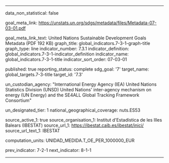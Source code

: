 
---
data_non_statistical: false

goal_meta_link: https://unstats.un.org/sdgs/metadata/files/Metadata-07-03-01.pdf

goal_meta_link_text: United Nations Sustainable Development Goals Metadata (PDF 192 KB)
graph_title: global_indicators.7-3-1-graph-title
graph_type: line
indicator_number: 7.3.1
indicator_definition: global_indicators.7-3-1-indicator_definition
indicator_name: global_indicators.7-3-1-title
indicator_sort_order: 07-03-01

published: true 
reporting_status: complete
sdg_goal: '7'
target_name: global_targets.7-3-title
target_id: '7.3'

un_custodian_agency: "International Energy Agency (IEA) United Nations Statistics Division
  (UNSD) United Nations' inter-agency mechanism on energy (UN Energy) and the SE4ALL
  Global Tracking Framework Consortium"

un_designated_tier: 1
national_geographical_coverage: nuts.ES53

source_active_1: true
source_organisation_1: Institut d'Estadística de les Illes Balears (IBESTAT)
source_url_1: https://ibestat.caib.es/ibestat/inici/
source_url_text_1: IBESTAT

computation_units: UNIDAD_MEDIDA.T_OE_PER_1000000_EUR

prev_indicator: 7-2-1
next_indicator: 8-1-1

---